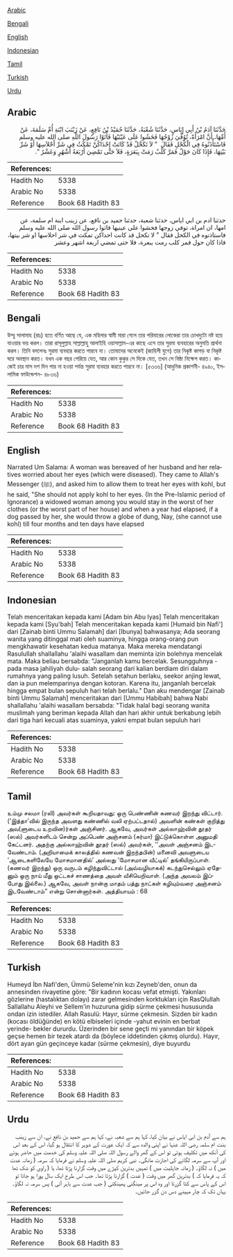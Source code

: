 [Arabic](#arabic)

[Bengali](#bengali)

[English](#english)

[Indonesian](#indonesian)

[Tamil](#tamil)

[Turkish](#turkish)

[Urdu](#urdu)

## Arabic


<div dir="rtl" lang="ar" style={{fontSize:'larger',backgroundColor:'#f8f9fa',padding:20}}>
حَدَّثَنَا آدَمُ بْنُ أَبِي إِيَاسٍ، حَدَّثَنَا شُعْبَةُ، حَدَّثَنَا حُمَيْدُ بْنُ نَافِعٍ، عَنْ زَيْنَبَ ابْنَةِ أُمِّ سَلَمَةَ، عَنْ أُمِّهَا، أَنَّ امْرَأَةً، تُوُفِّيَ زَوْجُهَا فَخَشُوا عَلَى عَيْنَيْهَا فَأَتَوْا رَسُولَ اللَّهِ صلى الله عليه وسلم فَاسْتَأْذَنُوهُ فِي الْكُحْلِ فَقَالَ ‏ "‏ لاَ تَكَحَّلْ قَدْ كَانَتْ إِحْدَاكُنَّ تَمْكُثُ فِي شَرِّ أَحْلاَسِهَا أَوْ شَرِّ بَيْتِهَا، فَإِذَا كَانَ حَوْلٌ فَمَرَّ كَلْبٌ رَمَتْ بِبَعَرَةٍ، فَلاَ حَتَّى تَمْضِيَ أَرْبَعَةُ أَشْهُرٍ وَعَشْرٌ ‏"‏‏.‏
</div>
<div style={{backgroundColor:'#f8f9fa',padding:20, marginBottom: 10}}><table> <thead> <tr> <th>References:</th> <th></th> </tr> </thead> <tbody><tr><td>Hadith No</td><td>5338</td></tr><tr><td>Arabic No</td><td>5338</td></tr><tr><td>Reference</td><td>Book 68 Hadith 83</td></tr></tbody></table></div>


<div dir="rtl" lang="ar" style={{fontSize:'larger',backgroundColor:'#f8f9fa',padding:20}}>
حدثنا ادم بن ابي اياس، حدثنا شعبة، حدثنا حميد بن نافع، عن زينب ابنة ام سلمة، عن امها، ان امراة، توفي زوجها فخشوا على عينيها فاتوا رسول الله صلى الله عليه وسلم فاستاذنوه في الكحل فقال " لا تكحل قد كانت احداكن تمكث في شر احلاسها او شر بيتها، فاذا كان حول فمر كلب رمت ببعرة، فلا حتى تمضي اربعة اشهر وعشر
</div>
<div style={{backgroundColor:'#f8f9fa',padding:20, marginBottom: 10}}><table> <thead> <tr> <th>References:</th> <th></th> </tr> </thead> <tbody><tr><td>Hadith No</td><td>5338</td></tr><tr><td>Arabic No</td><td>5338</td></tr><tr><td>Reference</td><td>Book 68 Hadith 83</td></tr></tbody></table></div>

## Bengali


<div dir="ltr" lang="bn" style={{fontSize:'larger',backgroundColor:'#f8f9fa',padding:20}}>
উম্মু সালামাহ (রাঃ) হতে বর্ণিত আছে যে, এক মহিলার স্বামী মারা গেলে তার পরিবারের লোকেরা তার চোখদুটো নষ্ট হয়ে যাওয়ার ভয় করল। তারা রাসূলুল্লাহ সাল্লাল্লাহু আলাইহি ওয়াসাল্লাম-এর কাছে এসে তার সুরমা ব্যবহারের অনুমতি প্রার্থনা করল। তিনি বললেনঃ সুরমা ব্যবহার করতে পারবে না। তোমাদের অনেকেই (জাহিলী যুগে) তার নিকৃষ্ট কাপড় বা নিকৃষ্ট ঘরে অবস্থান করত। যখন এক বছর পেরিয়ে যেত, আর কোন কুকুর সে দিকে যেত, তখন সে বিষ্ঠা নিক্ষেপ করত। কাজেই চার মাস দশ দিন পার না হওয়া পর্যন্ত সুরমা ব্যবহার করতে পারবে না। [৫৩৩৬] (আধুনিক প্রকাশনী- ৪৯৪০, ইসলামিক ফাউন্ডেশন- ৪৮৩৬)
</div>
<div style={{backgroundColor:'#f8f9fa',padding:20, marginBottom: 10}}><table> <thead> <tr> <th>References:</th> <th></th> </tr> </thead> <tbody><tr><td>Hadith No</td><td>5338</td></tr><tr><td>Arabic No</td><td>5338</td></tr><tr><td>Reference</td><td>Book 68 Hadith 83</td></tr></tbody></table></div>

## English


<div dir="ltr" lang="en" style={{fontSize:'larger',backgroundColor:'#f8f9fa',padding:20}}>
Narrated Um Salama: A woman was bereaved of her husband and her relatives worried about her eyes (which were diseased). They came to Allah's Messenger (ﷺ), and asked him to allow them to treat her eyes with kohl, but he said, "She should not apply kohl to her eyes. (In the Pre-Islamic period of Ignorance) a widowed woman among you would stay in the worst of her clothes (or the worst part of her house) and when a year had elapsed, if a dog passed by her, she would throw a globe of dung, Nay, (she cannot use kohl) till four months and ten days have elapsed
</div>
<div style={{backgroundColor:'#f8f9fa',padding:20, marginBottom: 10}}><table> <thead> <tr> <th>References:</th> <th></th> </tr> </thead> <tbody><tr><td>Hadith No</td><td>5338</td></tr><tr><td>Arabic No</td><td>5338</td></tr><tr><td>Reference</td><td>Book 68 Hadith 83</td></tr></tbody></table></div>

## Indonesian


<div dir="ltr" lang="id" style={{fontSize:'larger',backgroundColor:'#f8f9fa',padding:20}}>
Telah menceritakan kepada kami [Adam bin Abu Iyas] Telah menceritakan kepada kami [Syu'bah] Telah menceritakan kepada kami [Humaid bin Nafi'] dari [Zainab binti Ummu Salamah] dari [Ibunya] bahwasanya; Ada seorang wanita yang ditinggal mati oleh suaminya, hingga orang-orang pun mengkhawatir kesehatan kedua matanya. Maka mereka mendatangi Rasulullah shallallahu 'alaihi wasallam dan meminta izin bolehnya mencelak mata. Maka beliau bersabda: "Janganlah kamu bercelak. Sesungguhnya -pada masa jahiliyah dulu- salah seorang dari kalian berdiam diri dalam rumahnya yang paling lusuh. Setelah setahun berlaku, seekor anjing lewat, dan ia pun melemparinya dengan kotoran. Karena itu, janganlah bercelak hingga empat bulan sepuluh hari telah berlalu." Dan aku mendengar [Zainab binti Ummu Salamah] menceritakan dari [Ummu Habibah] bahwa Nabi shallallahu 'alaihi wasallam bersabda: "Tidak halal bagi seorang wanita muslimah yang beriman kepada Allah dan hari akhir untuk berkabung lebih dari tiga hari kecuali atas suaminya, yakni empat bulan sepuluh hari
</div>
<div style={{backgroundColor:'#f8f9fa',padding:20, marginBottom: 10}}><table> <thead> <tr> <th>References:</th> <th></th> </tr> </thead> <tbody><tr><td>Hadith No</td><td>5338</td></tr><tr><td>Arabic No</td><td>5338</td></tr><tr><td>Reference</td><td>Book 68 Hadith 83</td></tr></tbody></table></div>

## Tamil


<div dir="ltr" lang="ta" style={{fontSize:'larger',backgroundColor:'#f8f9fa',padding:20}}>
உம்மு சலமா (ரலி) அவர்கள் கூறியதாவது: ஒரு பெண்ணின் கணவர் இறந்து விட்டார். (‘இத்தா’வில் இருந்த அவளது கண்ணில் வலி ஏற்பட்டதால்) அவளின் கண்கள் குறித்து அவ(ளுடைய உறவின)ர்கள் அஞ்சினர். ஆகவே, அவர்கள் அல்லாஹ்வின் தூதர் (ஸல்) அவர்களிடம் சென்று அப்பெண் அஞ்சனம் (சுர்மா) இட்டுக்கொள்ள அனுமதி கேட்டனர். அதற்கு அல்லாஹ்வின் தூதர் (ஸல்) அவர்கள், ‘‘அவள் அஞ்சனம் இடவேண்டாம். (அறியாமைக் காலத்தில் கணவன் இறந்தபின்) மனைவி அவளுடைய ‘ஆடைகளிலேயே மோசமானதில்’ அல்லது ‘மோசமான வீட்டில்’ தங்கியிருப்பாள். (கணவர் இறந்து) ஒரு வருடம் கழிந்துவிட்டால் (அவ்வழியாகக்) கடந்துசெல்லும் ஏதேனும் ஒரு நாய் மீது ஒட்டகச் சாணத்தை அவள் வீசியெறிவாள். (அந்த அவலம் இப்போது இல்லை.) ஆகவே, அவள் நான்கு மாதம் பத்து நாட்கள் கழியும்வரை அஞ்சனம் இடவேண்டாம்” என்று சொன்னார்கள். அத்தியாயம் : 68
</div>
<div style={{backgroundColor:'#f8f9fa',padding:20, marginBottom: 10}}><table> <thead> <tr> <th>References:</th> <th></th> </tr> </thead> <tbody><tr><td>Hadith No</td><td>5338</td></tr><tr><td>Arabic No</td><td>5338</td></tr><tr><td>Reference</td><td>Book 68 Hadith 83</td></tr></tbody></table></div>

## Turkish


<div dir="ltr" lang="tr" style={{fontSize:'larger',backgroundColor:'#f8f9fa',padding:20}}>
Humeyd İbn Nafi'den, Ümmü Seleme'nin kızı Zeyneb'den, onun da annesinden rivayetine göre: "Bir kadının kocası vefat etmişti. Yakınları gözlerine (hastalıktan dolayı) zarar gelmesinden korktukları için RasQlullah Sallallahu Aleyhi ve Sellem'in huzuruna gidip sürme çekmesi hususunda ondan izin istediler. Allah Rasulü: Hayır, sürme çekmesin. Sizden bir kadın (kocası öldüğünde) en kötü elbiseleri içinde -yahut evinin en berbat yerinde- bekler dururdu. Üzerinden bir sene geçti mi yanından bir köpek geçse hemen bir tezek atardı da (böylece iddetinden çıkmış olurdu). Hayır, dört ayan gün geçinceye kadar (sürme çekmesin), diye buyurdu
</div>
<div style={{backgroundColor:'#f8f9fa',padding:20, marginBottom: 10}}><table> <thead> <tr> <th>References:</th> <th></th> </tr> </thead> <tbody><tr><td>Hadith No</td><td>5338</td></tr><tr><td>Arabic No</td><td>5338</td></tr><tr><td>Reference</td><td>Book 68 Hadith 83</td></tr></tbody></table></div>

## Urdu


<div dir="rtl" lang="ur" style={{fontSize:'larger',backgroundColor:'#f8f9fa',padding:20}}>
ہم سے آدم بن ابی ایاس نے بیان کیا، کہا ہم سے شعبہ نے، کہا ہم سے حمید بن نافع نے، ان سے زینب بنت ام سلمہ رضی اللہ عنہا نے اپنی والدہ سے کہ ایک عورت کے شوہر کا انتقال ہو گیا، اس کے بعد اس کی آنکھ میں تکلیف ہوئی تو اس کے گھر والے رسول اللہ صلی اللہ علیہ وسلم کی خدمت میں حاضر ہوئے اور آپ سے سرمہ لگانے کی اجازت مانگی۔ نبی کریم صلی اللہ علیہ وسلم نے فرمایا کہ سرمہ ( زمانہ عدت میں ) نہ لگاؤ۔ ( زمانہ جاہلیت میں ) تمہیں بدترین کپڑے میں وقت گزارنا پڑتا تھا، یا ( راوی کو شک تھا کہ یہ فرمایا کہ ) بدترین گھر میں وقت ( عدت ) گزارنا پڑتا تھا۔ جب اس طرح ایک سال پورا ہو جاتا تو اس کے پاس سے کتا گزرتا اور وہ اس پر مینگنی پھینکتی ( جب عدت سے باہر آتی ) پس سرمہ نہ لگاؤ۔ یہاں تک کہ چار مہینے دس دن گزر جائیں۔
</div>
<div style={{backgroundColor:'#f8f9fa',padding:20, marginBottom: 10}}><table> <thead> <tr> <th>References:</th> <th></th> </tr> </thead> <tbody><tr><td>Hadith No</td><td>5338</td></tr><tr><td>Arabic No</td><td>5338</td></tr><tr><td>Reference</td><td>Book 68 Hadith 83</td></tr></tbody></table></div>